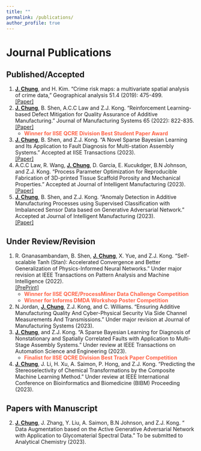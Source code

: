 ```yaml
---
title: ""
permalink: /publications/
author_profile: true
---
```

# Journal Publications 

## Published/Accepted 
1. <b><ins>J. Chung</ins></b>, and H. Kim.  “Crime risk maps: a multivariate spatial analysis of crime data,” Geographical analysis 51.4 (2019): 475-499. <br>[[Paper]](https://onlinelibrary.wiley.com/doi/full/10.1111/gean.12182) 
2. <b><ins>J. Chung</ins></b>, B. Shen, A.C.C Law and Z.J. Kong. “Reinforcement Learning-based Defect Mitigation for
Quality Assurance of Additive Manufacturing.” Journal of Manufacturing Systems 65 (2022): 822-835.
<br>[[Paper]](https://doi.org/10.1016/j.jmsy.2022.11.008) 
    * <span style="color: Tomato"> **Winner for IISE QCRE Division Best Student Paper Award**  </span>  
3. <b><ins>J. Chung</ins></b>, B. Shen, and Z.J. Kong. “A Novel Sparse Bayesian Learning and Its Application to Fault
Diagnosis for Multi-station Assembly Systems.” Accepted at IISE Transactions (2023).  <br>[[Paper]](https://doi.org/10.1080/24725854.2023.2199813) 
4. A.C.C Law, R. Wang, <b><ins>J. Chung</ins></b>, D. Garcia, E. Kucukdger, B.N Johnson, and Z.J. Kong. “Process Parameter Optimization for Reproducible Fabrication of 3D-printed Tissue Scaffold Porosity and Mechanical Properties.” Accepted at Journal of Intelligent Manufacturing (2023). <br>[[Paper]](https://doi.org/10.1007/s10845-023-02141-0) 
5. <b><ins>J. Chung</ins></b>, B. Shen, and Z.J. Kong. “Anomaly Detection in Additive Manufacturing Processes using Supervised Classification with Imbalanced Sensor Data based on Generative Adversarial Network.” Accepted at Journal of Intelligent Manufacturing (2023). <br>[[Paper]](https://link.springer.com/article/10.1007/s10845-023-02163-8) 

## Under Review/Revision
1. R. Gnanasambandam, B. Shen, <b><ins>J. Chung</ins></b>, X. Yue, and Z.J. Kong. “Self-scalable Tanh (Stan): Accelerated
Convergence and Better Generalization of Physics-Informed Neural Networks.” Under major revision at IEEE
Transactions on Pattern Analysis and Machine Intelligence (2022). <br>[[PrePrint]](https://arxiv.org/abs/2204.12589)
    * <span style="color: Tomato"> **Winner for IISE QCRE/ProcessMiner Data Challenge Competition**  </span> 
    * <span style="color: Tomato"> **Winner for Informs DMDA Workshop Poster Competition**  </span> 
2. N.Jordan, <b><ins>J. Chung</ins></b>, Z.J. Kong, and C. Williams. “Ensuring Additive Manufacturing Quality And Cyber-Physical Security Via Side Channel Measurements And Transmissions.” Under major revision at Journal of Manufacturing Systems (2023).
3. <b><ins>J. Chung</ins></b>, and Z.J. Kong. “A Sparse Bayesian Learning for Diagnosis of Nonstationary and Spatially Correlated Faults with Application to Multi-Stage Assembly Systems.” Under review at IEEE Transactions on Automation Science and Engineering (2023).
   * <span style="color: Tomato"> **Finalist for IISE QCRE Division Best Track Paper Competition**  </span>
4. <b><ins>J. Chung</ins></b>, J. Li, H. Xu, A. Saimon, P. Hong, and Z.J. Kong.	“Predicting the Stereoselectivity of Chemical
Transformations by the Composite Machine Learning Method.”  Under review at IEEE International Conference on Bioinformatics and Biomedicine (BIBM) Proceeding (2023).     
## Papers with Manuscript
2. <b><ins>J. Chung</ins></b>, J. Zhang, Y. Liu, A. Saimon, B.N Johnson, and Z.J. Kong. “ Data Augmentation based on the Active Generative Adversarial Network with Application to Glycomaterial Spectral Data.” To be submitted to Analytical Chemistry (2023).	
